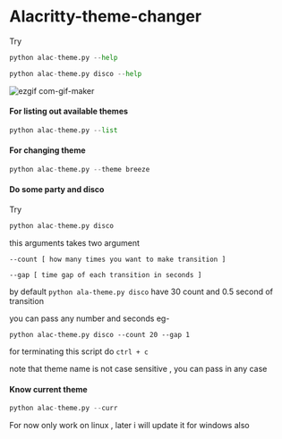 # Alacritty-theme-changer

Try

```python
python alac-theme.py --help
```

```python
python alac-theme.py disco --help
```
![ezgif com-gif-maker](https://user-images.githubusercontent.com/58474947/118985488-1c8d6f80-b99c-11eb-82ba-99f0504166a8.gif)



#### For listing out available themes

```python
python alac-theme.py --list
```

#### For changing theme

```python
python alac-theme.py --theme breeze
```

#### Do some party and disco

Try

```python
python alac-theme.py disco

```

this arguments takes two argument

`--count [ how many times you want to make transition ]`

`--gap [ time gap of each transition in seconds ]`

by default `python ala-theme.py disco` have 30 count and 0.5 second of transition

you can pass any number and seconds eg-

`python alac-theme.py disco --count 20 --gap 1`

for terminating this script do `ctrl + c`

note that theme name is not case sensitive , you can pass in any case

#### Know current theme

```python
python alac-theme.py --curr
```

For now only work on linux , later i will update it for windows also
